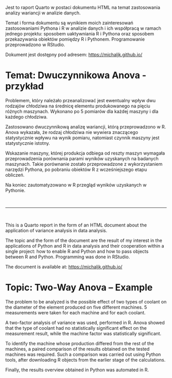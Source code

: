 Jest to raport Quarto w postaci dokumentu HTML na temat zastosowania analizy wariancji w  analizie danych. 

Temat i forma dokumentu są wynikiem moich zainteresowań zastosowaniami Pythona i R w analizie danych i ich współpracą w ramach jednego projektu: sposobem uaktywniania R i Pythona oraz sposobem przekazywania obiektów pomiędzy R i Pythonem. Programowanie przeprowadzono w RStudio.

Dokument jest dostępny pod adresem: https://michaljk.github.io/

# Temat: Dwuczynnikowa Anova - przykład
Problemem, który należało przeanalizować jest ewentualny wpływ dwu rodzajów chłodziwa na średnicę elementu produkowanego na pięciu różnych maszynach. Wykonano po 5 pomiarów dla każdej maszyny i dla każdego chłodziwa.

Zastosowano dwuczynnikową analizę wariancji, którą przeprowadzono w R. Anova wykazała, że rodzaj chłodziwa nie wywiera znaczącego statystycznie wpływu na wynik pomiaru, natomiast czynnik maszyny jest statystycznie istotny.

Wskazanie maszyny, której produkcja odbiega od reszty maszyn wymagała przeprowadzenia porównania parami wyników uzyskanych na badanych maszynach. Takie porównanie zostało przeprowadzone z wykorzystaniem narzędzi Pythona, po pobraniu obiektów R z wcześniejszego etapu obliczeń. 

Na koniec zautomatyzowano w R przegląd wyników uzyskanych w Pythonie.


&nbsp;

--------------------------------------------------------------------------------------------------------------------------------------



&nbsp;




This is a Quarto report in the form of an HTML document about the application of variance analysis in data analysis.

The topic and the form of the document are the result of my interest in the applications of Python and R in data analysis and their cooperation within a single project: how to enable R and Python and how to pass objects between R and Python. Programming was done in RStudio.

The document is available at: https://michaljk.github.io/

# Topic: Two-Way Anova – Example

The problem to be analyzed is the possible effect of two types of coolant on the diameter of the element produced on five different machines. 5 measurements were taken for each machine and for each coolant.

A two-factor analysis of variance was used, performed in R. Anova showed that the type of coolant had no statistically significant effect on the measurement result, while the machine factor was statistically significant.

To identify the machine whose production differed from the rest of the machines, a paired comparison of the results obtained on the tested machines was required. Such a comparison was carried out using Python tools, after downloading R objects from the earlier stage of the calculations.

Finally, the results overview obtained in Python was automated in R.





